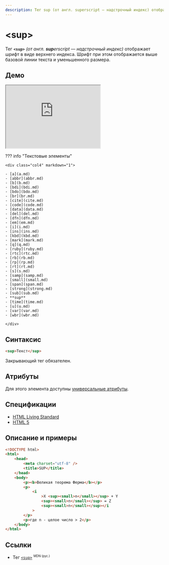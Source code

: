 ```yaml
---
description: Тег sup (от англ. superscript — надстрочный индекс) отображает шрифт в виде верхнего индекса
---
```


# &lt;sup&gt;

Тег **`<sup>`** _(от англ. **sup**erscript — надстрочный индекс)_ отображает шрифт в виде верхнего индекса. Шрифт при этом отображается выше базовой линии текста и уменьшенного размера.

## Демо

<iframe class="interactive is-tabbed-shorter-height" height="200" src="https://interactive-examples.mdn.mozilla.net/pages/tabbed/sup.html" title="MDN Web Docs Interactive Example" loading="lazy" data-readystate="complete"></iframe>

??? info "Текстовые элементы"

    <div class="col4" markdown="1">

    - [a](a.md)
    - [abbr](abbr.md)
    - [b](b.md)
    - [bdi](bdi.md)
    - [bdo](bdo.md)
    - [br](br.md)
    - [cite](cite.md)
    - [code](code.md)
    - [data](data.md)
    - [del](del.md)
    - [dfn](dfn.md)
    - [em](em.md)
    - [i](i.md)
    - [ins](ins.md)
    - [kbd](kbd.md)
    - [mark](mark.md)
    - [q](q.md)
    - [ruby](ruby.md)
    - [rtc](rtc.md)
    - [rb](rb.md)
    - [rp](rp.md)
    - [rt](rt.md)
    - [s](s.md)
    - [samp](samp.md)
    - [small](small.md)
    - [span](span.md)
    - [strong](strong.md)
    - [sub](sub.md)
    - **sup**
    - [time](time.md)
    - [u](u.md)
    - [var](var.md)
    - [wbr](wbr.md)

    </div>

## Синтаксис

```html
<sup>Текст</sup>
```

Закрывающий тег обязателен.

## Атрибуты

Для этого элемента доступны [универсальные атрибуты](uni-attr.md).

## Спецификации

-   [HTML Living Standard](https://html.spec.whatwg.org/multipage/semantics.html#the-sub-and-sup-elements)
-   [HTML 5](http://www.w3.org/TR/html5/textlevel-semantics.html#the-sub-and-sup-elements)

## Описание и примеры

```html
<!DOCTYPE html>
<html>
    <head>
        <meta charset="utf-8" />
        <title>SUP</title>
    </head>
    <body>
        <p><b>Великая теорема Ферма</b></p>
        <p>
            <i
                >X <sup><small>n</small></sup> + Y
                <sup><small>n</small></sup> = Z
                <sup><small>n</small></sup></i
            >
        </p>
        <p>где n - целое число > 2</p>
    </body>
</html>
```

## Ссылки

-   Тег [`<sup>`](https://developer.mozilla.org/ru/docs/Web/HTML/Element/sup) <sup><small>MDN (рус.)</small></sup>
